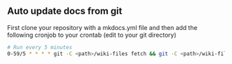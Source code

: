 ## Auto update docs from git

First clone your repository with a mkdocs.yml file and then
add the following cronjob to your crontab (edit <path> to your git directory)

```bash
# Run every 5 minutes
0-59/5 * * * * git -C <path>/wiki-files fetch && git -C <path>/wiki-files pull && docker cp <path>/wiki-files mkdocs-mkdocs-1:/docs
```
